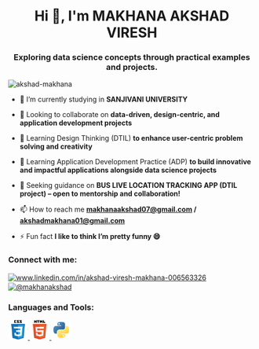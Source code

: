 <h1 align="center">Hi 👋, I'm MAKHANA AKSHAD VIRESH</h1>
<h3 align="center">Exploring data science concepts through practical examples and projects.</h3>

<p align="left"> <img src="https://komarev.com/ghpvc/?username=akshad-makhana&label=Profile%20views&color=0e75b6&style=flat" alt="akshad-makhana" /> </p>

- 🔭 I’m currently studying in **SANJIVANI UNIVERSITY**

- 👯 Looking to collaborate on **data-driven, design-centric, and application development projects**

- 🌱 Learning Design Thinking (DTIL) **to enhance user-centric problem solving and creativity**

- 🌱 Learning Application Development Practice (ADP) **to build innovative and impactful applications alongside data science projects**

- 🤝 Seeking guidance on **BUS LIVE LOCATION TRACKING APP (DTIL project) – open to mentorship and collaboration!**

- 📫 How to reach me **makhanaakshad07@gmail.com / akshadmakhana01@gmail.com**

- ⚡ Fun fact **I like to think I’m pretty funny 😄**

<h3 align="left">Connect with me:</h3>
<p align="left">
<a href="https://linkedin.com/in/www.linkedin.com/in/akshad-viresh-makhana-006563326" target="blank"><img align="center" src="https://raw.githubusercontent.com/rahuldkjain/github-profile-readme-generator/master/src/images/icons/Social/linked-in-alt.svg" alt="www.linkedin.com/in/akshad-viresh-makhana-006563326" height="30" width="40" /></a>
<a href="https://instagram.com/@makhanakshad" target="blank"><img align="center" src="https://raw.githubusercontent.com/rahuldkjain/github-profile-readme-generator/master/src/images/icons/Social/instagram.svg" alt="@makhanakshad" height="30" width="40" /></a>
</p>

<h3 align="left">Languages and Tools:</h3>
<p align="left"> <a href="https://www.w3schools.com/css/" target="_blank" rel="noreferrer"> <img src="https://raw.githubusercontent.com/devicons/devicon/master/icons/css3/css3-original-wordmark.svg" alt="css3" width="40" height="40"/> </a> <a href="https://www.w3.org/html/" target="_blank" rel="noreferrer"> <img src="https://raw.githubusercontent.com/devicons/devicon/master/icons/html5/html5-original-wordmark.svg" alt="html5" width="40" height="40"/> </a> <a href="https://www.python.org" target="_blank" rel="noreferrer"> <img src="https://raw.githubusercontent.com/devicons/devicon/master/icons/python/python-original.svg" alt="python" width="40" height="40"/> </a> </p>




<!---
AKSHAD-MAKHANA/AKSHAD-MAKHANA is a ✨ special ✨ repository because its `README.md` (this file) appears on your GitHub profile.
You can click the Preview link to take a look at your changes.
--->

